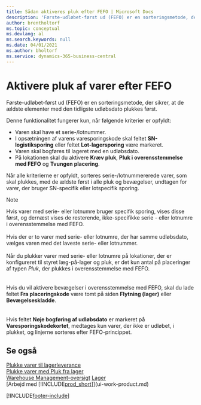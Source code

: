 ```yaml
---
title: Sådan aktiveres pluk efter FEFO | Microsoft Docs
description: 'Første-udløbet-først ud (FEFO) er en sorteringsmetode, der sikrer, at de ældste elementer med den tidligste udløbsdato plukkes først.'
author: brentholtorf
ms.topic: conceptual
ms.devlang: al
ms.search.keywords: null
ms.date: 04/01/2021
ms.author: bholtorf
ms.service: dynamics-365-business-central
---
```

# Aktivere pluk af varer efter FEFO
Første-udløbet-først ud (FEFO) er en sorteringsmetode, der sikrer, at de ældste elementer med den tidligste udløbsdato plukkes først.  

 Denne funktionalitet fungerer kun, når følgende kriterier er opfyldt:  

-   Varen skal have et serie-/lotnummer.  
-   I opsætningen af varens varesporingskode skal feltet **SN-logistiksporing** eller feltet **Lot-lagersporing** være markeret.  
-   Varen skal bogføres til lageret med en udløbsdato.  
-   På lokationen skal du aktivere **Kræv pluk**, **Pluk i overensstemmelse med FEFO** og **Tvungen placering**.  

 Når alle kriterierne er opfyldt, sorteres serie-/lotnummererede varer, som skal plukkes, med de ældste først i alle pluk og bevægelser, undtagen for varer, der bruger SN-specifik eller lotspecifik sporing.  

> [!NOTE]  
> Hvis varer med serie- eller lotnumre bruger specifik sporing, vises disse først, og dernæst vises de resterende, ikke-specifikke serie - eller lotnumre i overensstemmelse med FEFO.
<br /><br />
Hvis der er to varer med serie- eller lotnumre, der har samme udløbsdato, vælges varen med det laveste serie- eller lotnummer.
<br /><br />
Når du plukker varer med serie- eller lotnumre på lokationer, der er konfigureret til styret læg-på-lager og pluk, er det kun antal på placeringer af typen *Pluk*, der plukkes i overensstemmelse med FEFO.  
<br /><br />
Hvis du vil aktivere bevægelser i overensstemmelse med FEFO, skal du lade feltet **Fra placeringskode** være tomt på siden **Flytning (lager)** eller **Bevægelseskladde**.  
<br /><br />
Hvis feltet **Nøje bogføring af udløbsdato** er markeret på **Varesporingskodekortet**, medtages kun varer, der ikke er udløbet, i plukket, og linjerne sorteres efter FEFO-princippet.

## Se også  
[Plukke varer til lagerleverance](warehouse-how-to-pick-items-for-warehouse-shipment.md)   
[Plukke varer med Pluk fra lager](warehouse-how-to-pick-items-with-inventory-picks.md)   
[Warehouse Management-oversigt](design-details-warehouse-management.md)
[Lager](inventory-manage-inventory.md)  
[Arbejd med [!INCLUDE[prod_short](includes/prod_short.md)]](ui-work-product.md)


[!INCLUDE[footer-include](includes/footer-banner.md)]